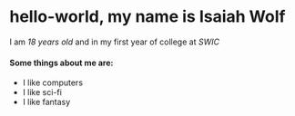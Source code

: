 # hello-world, my name is **Isaiah Wolf**  
I am _18 years old_ and in my first year of college at _SWIC_  
#### Some things about me are:  
* I like computers
* I like sci-fi
* I like fantasy
